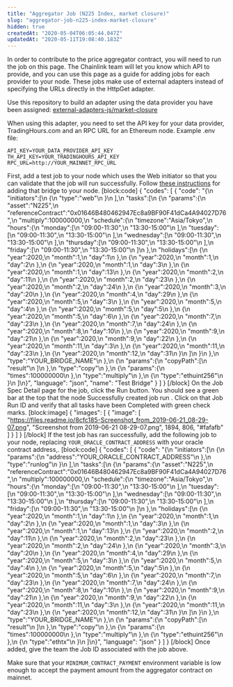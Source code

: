 ```yaml
---
title: "Aggregator Job (N225 Index, market closure)"
slug: "aggregator-job-n225-index-market-closure"
hidden: true
createdAt: "2020-05-04T06:05:44.047Z"
updatedAt: "2020-05-11T19:08:40.183Z"
---
```

In order to contribute to the price aggregator contract, you will need to run the job on this page. The Chainlink team will let you know which API to provide, and you can use this page as a guide for adding jobs for each provider to your node. These jobs make use of external adapters instead of specifying the URLs directly in the HttpGet adapter.

Use this repository to build an adapter using the data provider you have been assigned: 
[external-adapters-js/market-closure](https://github.com/smartcontractkit/external-adapters-js/tree/master/market-closure)

When using this adapter, you need to set the API key for your data provider, TradingHours.com and an RPC URL for an Ethereum node. Example .env file:

```
API_KEY=YOUR_DATA_PROVIDER_API_KEY
TH_API_KEY=YOUR_TRADINGHOURS_API_KEY
RPC_URL=http://YOUR_MAINNET_RPC_URL
```

First, add a test job to your node which uses the Web initiator so that you can validate that the job will run successfully. Follow [these instructions](doc:node-operators) for adding that bridge to your node.
[block:code]
{
  "codes": [
    {
      "code": "{\n    \"initiators\":[\n        {\n            \"type\":\"web\"\n        }\n    ],\n    \"tasks\":[\n        {\n            \"params\":{\n                \"asset\":\"N225\",\n                \"referenceContract\":\"0x01646B480462947Ec8a9BF90F41dCa4A94027D76\",\n                \"multiply\":100000000,\n                \"schedule\":{\n                    \"timezone\":\"Asia/Tokyo\",\n                    \"hours\":{\n                        \"monday\":[\n                            \"09:00-11:30\",\n                            \"13:30-15:00\"\n                        ],\n                        \"tuesday\":[\n                            \"09:00-11:30\",\n                            \"13:30-15:00\"\n                        ],\n                        \"wednesday\":[\n                            \"09:00-11:30\",\n                            \"13:30-15:00\"\n                        ],\n                        \"thursday\":[\n                            \"09:00-11:30\",\n                            \"13:30-15:00\"\n                        ],\n                        \"friday\":[\n                            \"09:00-11:30\",\n                            \"13:30-15:00\"\n                        ]\n                    },\n                    \"holidays\":[\n                        {\n                            \"year\":2020,\n                            \"month\":1,\n                            \"day\":1\n                        },\n                        {\n                            \"year\":2020,\n                            \"month\":1,\n                            \"day\":2\n                        },\n                        {\n                            \"year\":2020,\n                            \"month\":1,\n                            \"day\":3\n                        },\n                        {\n                            \"year\":2020,\n                            \"month\":1,\n                            \"day\":13\n                        },\n                        {\n                            \"year\":2020,\n                            \"month\":2,\n                            \"day\":11\n                        },\n                        {\n                            \"year\":2020,\n                            \"month\":2,\n                            \"day\":23\n                        },\n                        {\n                            \"year\":2020,\n                            \"month\":2,\n                            \"day\":24\n                        },\n                        {\n                            \"year\":2020,\n                            \"month\":3,\n                            \"day\":20\n                        },\n                        {\n                            \"year\":2020,\n                            \"month\":4,\n                            \"day\":29\n                        },\n                        {\n                            \"year\":2020,\n                            \"month\":5,\n                            \"day\":3\n                        },\n                        {\n                            \"year\":2020,\n                            \"month\":5,\n                            \"day\":4\n                        },\n                        {\n                            \"year\":2020,\n                            \"month\":5,\n                            \"day\":5\n                        },\n                        {\n                            \"year\":2020,\n                            \"month\":5,\n                            \"day\":6\n                        },\n                        {\n                            \"year\":2020,\n                            \"month\":7,\n                            \"day\":23\n                        },\n                        {\n                            \"year\":2020,\n                            \"month\":7,\n                            \"day\":24\n                        },\n                        {\n                            \"year\":2020,\n                            \"month\":8,\n                            \"day\":10\n                        },\n                        {\n                            \"year\":2020,\n                            \"month\":9,\n                            \"day\":21\n                        },\n                        {\n                            \"year\":2020,\n                            \"month\":9,\n                            \"day\":22\n                        },\n                        {\n                            \"year\":2020,\n                            \"month\":11,\n                            \"day\":3\n                        },\n                        {\n                            \"year\":2020,\n                            \"month\":11,\n                            \"day\":23\n                        },\n                        {\n                            \"year\":2020,\n                            \"month\":12,\n                            \"day\":31\n                        }\n                    ]\n                }\n            },\n            \"type\":\"YOUR_BRIDGE_NAME\"\n        },\n        {\n            \"params\":{\n                \"copyPath\":[\n                    \"result\"\n                ]\n            },\n            \"type\":\"copy\"\n        },\n        {\n            \"params\":{\n                \"times\":100000000\n            },\n            \"type\":\"multiply\"\n        },\n        {\n            \"type\":\"ethuint256\"\n        }\n    ]\n}",
      "language": "json",
      "name": "Test Bridge"
    }
  ]
}
[/block]
On the Job Spec Detail page for the job, click the Run button. You should see a green bar at the top that the node Successfully created job run <JobRunID>. Click on that Job Run ID and verify that all tasks have been Completed with green check marks.
[block:image]
{
  "images": [
    {
      "image": [
        "https://files.readme.io/8cfc185-Screenshot_from_2019-06-21_08-29-07.png",
        "Screenshot from 2019-06-21 08-29-07.png",
        1894,
        806,
        "#fafafb"
      ]
    }
  ]
}
[/block]
If the test job has ran successfully, add the following job to your node, replacing `YOUR_ORACLE_CONTRACT_ADDRESS` with your oracle contract address,.
[block:code]
{
  "codes": [
    {
      "code": "{\n    \"initiators\":[\n        {\n            \"params\":{\n                \"address\":\"YOUR_ORACLE_CONTRACT_ADDRESS\"\n            },\n            \"type\":\"runlog\"\n        }\n    ],\n    \"tasks\":[\n        {\n            \"params\":{\n                \"asset\":\"N225\",\n                \"referenceContract\":\"0x01646B480462947Ec8a9BF90F41dCa4A94027D76\",\n                \"multiply\":100000000,\n                \"schedule\":{\n                    \"timezone\":\"Asia/Tokyo\",\n                    \"hours\":{\n                        \"monday\":[\n                            \"09:00-11:30\",\n                            \"13:30-15:00\"\n                        ],\n                        \"tuesday\":[\n                            \"09:00-11:30\",\n                            \"13:30-15:00\"\n                        ],\n                        \"wednesday\":[\n                            \"09:00-11:30\",\n                            \"13:30-15:00\"\n                        ],\n                        \"thursday\":[\n                            \"09:00-11:30\",\n                            \"13:30-15:00\"\n                        ],\n                        \"friday\":[\n                            \"09:00-11:30\",\n                            \"13:30-15:00\"\n                        ]\n                    },\n                    \"holidays\":[\n                        {\n                            \"year\":2020,\n                            \"month\":1,\n                            \"day\":1\n                        },\n                        {\n                            \"year\":2020,\n                            \"month\":1,\n                            \"day\":2\n                        },\n                        {\n                            \"year\":2020,\n                            \"month\":1,\n                            \"day\":3\n                        },\n                        {\n                            \"year\":2020,\n                            \"month\":1,\n                            \"day\":13\n                        },\n                        {\n                            \"year\":2020,\n                            \"month\":2,\n                            \"day\":11\n                        },\n                        {\n                            \"year\":2020,\n                            \"month\":2,\n                            \"day\":23\n                        },\n                        {\n                            \"year\":2020,\n                            \"month\":2,\n                            \"day\":24\n                        },\n                        {\n                            \"year\":2020,\n                            \"month\":3,\n                            \"day\":20\n                        },\n                        {\n                            \"year\":2020,\n                            \"month\":4,\n                            \"day\":29\n                        },\n                        {\n                            \"year\":2020,\n                            \"month\":5,\n                            \"day\":3\n                        },\n                        {\n                            \"year\":2020,\n                            \"month\":5,\n                            \"day\":4\n                        },\n                        {\n                            \"year\":2020,\n                            \"month\":5,\n                            \"day\":5\n                        },\n                        {\n                            \"year\":2020,\n                            \"month\":5,\n                            \"day\":6\n                        },\n                        {\n                            \"year\":2020,\n                            \"month\":7,\n                            \"day\":23\n                        },\n                        {\n                            \"year\":2020,\n                            \"month\":7,\n                            \"day\":24\n                        },\n                        {\n                            \"year\":2020,\n                            \"month\":8,\n                            \"day\":10\n                        },\n                        {\n                            \"year\":2020,\n                            \"month\":9,\n                            \"day\":21\n                        },\n                        {\n                            \"year\":2020,\n                            \"month\":9,\n                            \"day\":22\n                        },\n                        {\n                            \"year\":2020,\n                            \"month\":11,\n                            \"day\":3\n                        },\n                        {\n                            \"year\":2020,\n                            \"month\":11,\n                            \"day\":23\n                        },\n                        {\n                            \"year\":2020,\n                            \"month\":12,\n                            \"day\":31\n                        }\n                    ]\n                }\n            },\n            \"type\":\"YOUR_BRIDGE_NAME\"\n        },\n        {\n            \"params\":{\n                \"copyPath\":[\n                    \"result\"\n                ]\n            },\n            \"type\":\"copy\"\n        },\n        {\n            \"params\":{\n                \"times\":100000000\n            },\n            \"type\":\"multiply\"\n        },\n        {\n            \"type\":\"ethuint256\"\n        },\n        {\n            \"type\":\"ethtx\"\n        }\n    ]\n}",
      "language": "json"
    }
  ]
}
[/block]
Once added, give the team the Job ID associated with the job above.

Make sure that your `MINIMUM_CONTRACT_PAYMENT` environment variable is low enough to accept the payment amount from the aggregator contract on mainnet.